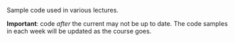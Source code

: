 Sample code used in various lectures.

**Important**: code *after* the current may not be up to date. The code samples
in each week will be updated as the course goes.
